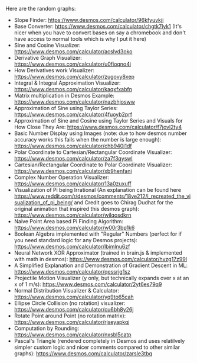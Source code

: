 Here are the random graphs: <br/>
- Slope Finder: https://www.desmos.com/calculator/96kfyuvkji
- Base Converter: https://www.desmos.com/calculator/chgtk7lyk1 (It's nicer when you have to convert bases on say a chromebook and don't have access to normal tools which is why I put it here)
- Sine and Cosine Visualizer: https://www.desmos.com/calculator/acslvd3oko
- Derivative Graph Visualizer: https://www.desmos.com/calculator/u0fioqno4i
- How Derivatives work Visualizer: https://www.desmos.com/calculator/zugovy8xep
- Integral & Integral Approximation Visualizer: https://www.desmos.com/calculator/kaqxfxabfn
- Matrix multiplication in Desmos Example: https://www.desmos.com/calculator/nazbhjosww
- Approximation of Sine using Taylor Series: https://www.desmos.com/calculator/4fuoyb2prf
- Approximation of Sine and Cosine using Taylor Series and Visuals for How Close They Are: https://www.desmos.com/calculator/f7jovl2ty4
- Basic Number Display using Images (note: due to how desmos number accuracy works this fails when the number is large enough): https://www.desmos.com/calculator/chb940j1df
- Polar Coordinate to Cartesian/Rectangular Coordinate Visualizer: https://www.desmos.com/calculator/za7f3qyswl
- Cartesian/Rectangular Coordinate to Polar Coordinate Visualizer: https://www.desmos.com/calculator/xb9henfani
- Complex Number Operation Visualizer: https://www.desmos.com/calculator/13a0zuxuff
- Visualization of Pi being Irrational (An explanation can be found here https://www.reddit.com/r/desmos/comments/18ve212/i_recreated_the_visualization_of_pi_being/ and Credit goes to Chirag Dudhat for the original animation that inspired this desmos graph): https://www.desmos.com/calculator/wilqosdkrn
- Naive Point Area based Pi Finding Algorithm: https://www.desmos.com/calculator/w00r3bp1k6
- Boolean Algebra implemented with "Regular" Numbers (perfect for if you need standard logic for any Desmos projects): https://www.desmos.com/calculator/lbimlnu6zf
- Neural Network XOR Approximator (trained in brain.js & implemented with math in desmos): https://www.desmos.com/calculator/hvzg17z99l
- A Simplified Explanation and Demonstration of Gradient Descent in ML: https://www.desmos.com/calculator/qessrjg1sz
- Projectile Motion Visualizer (y only, but technically expands over x at an x of 1 m/s): https://www.desmos.com/calculator/2yt6es79q9
- Normal Distribution Visualizer & Calculator: https://www.desmos.com/calculator/yq9to65cah
- Ellipse Circle Collision (no rotation) visualizer: https://www.desmos.com/calculator/cu6bh8y26j
- Rotate Point around Point (no rotation matrix): https://www.desmos.com/calculator/rjseyapkqj
- Computation by Rounding: https://www.desmos.com/calculator/nxsbl5catp
- Pascal's Triangle (rendered completely in Desmos and uses relatilvely simpler custom logic and nicer comments compared to other similar graphs): https://www.desmos.com/calculator/zarsle3tbq
